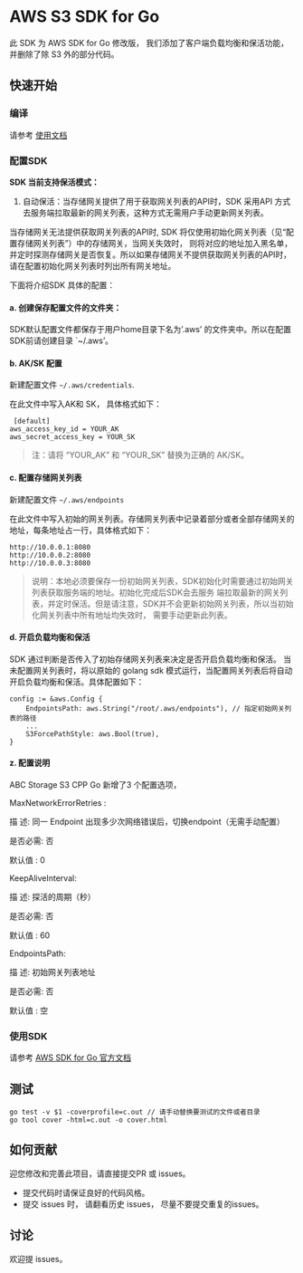 # AWS S3 SDK for Go

此 SDK 为 AWS SDK for Go 修改版， 我们添加了客户端负载均衡和保活功能，并删除了除 S3 外的部分代码。

## 快速开始

### 编译

请参考 [使用文档](./doc/README.md)

### 配置SDK

**SDK 当前支持保活模式：**

1.	自动保活：当存储网关提供了用于获取网关列表的API时，SDK 采用API 方式去服务端拉取最新的网关列表，这种方式无需用户手动更新网关列表。

当存储网关无法提供获取网关列表的API时, SDK 将仅使用初始化网关列表（见“配置存储网关列表”）中的存储网关，当网关失效时， 则将对应的地址加入黑名单，并定时探测存储网关是否恢复。所以如果存储网关不提供获取网关列表的API时，请在配置初始化网关列表时列出所有网关地址。

下面将介绍SDK 具体的配置：

#### a. 创建保存配置文件的文件夹：

SDK默认配置文件都保存于用户home目录下名为’.aws’ 的文件夹中。所以在配置SDK前请创建目录 `~/.aws’。

#### b. AK/SK 配置

新建配置文件 `~/.aws/credentials`.

在此文件中写入AK和 SK， 具体格式如下：

```
 [default]
aws_access_key_id = YOUR_AK
aws_secret_access_key = YOUR_SK
```

> 注：请将 “YOUR_AK” 和 “YOUR_SK” 替换为正确的 AK/SK。

#### c. 配置存储网关列表

新建配置文件 `~/.aws/endpoints`

在此文件中写入初始的网关列表。存储网关列表中记录着部分或者全部存储网关的地址，每条地址占一行，具体格式如下：

```
http://10.0.0.1:8080
http://10.0.0.2:8080
http://10.0.0.3:8080
```

> 说明：本地必须要保存一份初始网关列表，SDK初始化时需要通过初始网关列表获取服务端的地址。初始化完成后SDK会去服务
>   端拉取最新的网关列表，并定时保活。但是请注意，SDK并不会更新初始网关列表，所以当初始化网关列表中所有地址均失效时，
>   需要手动更新此列表。

#### d. 开启负载均衡和保活

SDK 通过判断是否传入了初始存储网关列表来决定是否开启负载均衡和保活。 当未配置网关列表时，将以原始的 golang sdk
模式运行，当配置网关列表后将自动开启负载均衡和保活。具体配置如下：

```
config := &aws.Config {
	EndpointsPath: aws.String("/root/.aws/endpoints"), // 指定初始网关列表的路径
	...
	S3ForcePathStyle: aws.Bool(true),
}
```

#### z. 配置说明

ABC Storage S3 CPP Go 新增了3 个配置选项，

MaxNetworkErrorRetries :

描    述:  同一 Endpoint 出现多少次网络错误后，切换endpoint（无需手动配置）

是否必需:  否

默认值  :  0


KeepAliveInterval:

描    述:  探活的周期（秒）

是否必需:  否

默认值  :  60


EndpointsPath:

描    述:  初始网关列表地址

是否必需:  否

默认值  :  空


### 使用SDK

请参考 [AWS SDK for Go 官方文档](https://docs.aws.amazon.com/sdk-for-go/api/service/s3/)

## 测试

```
go test -v $1 -coverprofile=c.out // 请手动替换要测试的文件或者目录
go tool cover -html=c.out -o cover.html
```

## 如何贡献

迎您修改和完善此项目，请直接提交PR 或 issues。

* 提交代码时请保证良好的代码风格。
* 提交 issues 时， 请翻看历史 issues， 尽量不要提交重复的issues。

## 讨论

欢迎提 issues。
